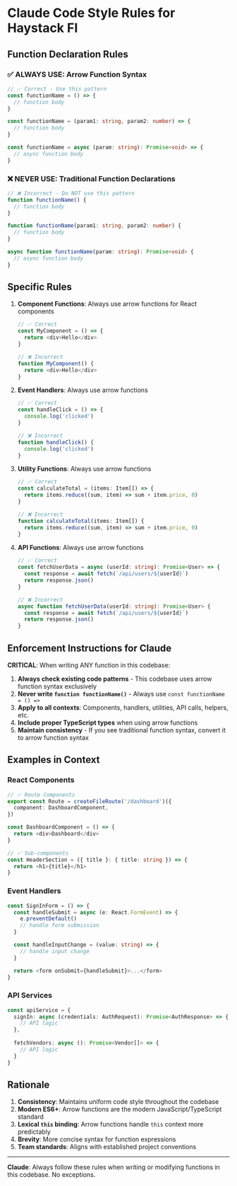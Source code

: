 # Claude Code Style Rules for Haystack FI

## Function Declaration Rules

### ✅ ALWAYS USE: Arrow Function Syntax
```typescript
// ✅ Correct - Use this pattern
const functionName = () => {
  // function body
}

const functionName = (param1: string, param2: number) => {
  // function body
}

const functionName = async (param: string): Promise<void> => {
  // async function body
}
```

### ❌ NEVER USE: Traditional Function Declarations
```typescript
// ❌ Incorrect - Do NOT use this pattern
function functionName() {
  // function body
}

function functionName(param1: string, param2: number) {
  // function body
}

async function functionName(param: string): Promise<void> {
  // async function body
}
```

## Specific Rules

1. **Component Functions**: Always use arrow functions for React components
   ```typescript
   // ✅ Correct
   const MyComponent = () => {
     return <div>Hello</div>
   }
   
   // ❌ Incorrect
   function MyComponent() {
     return <div>Hello</div>
   }
   ```

2. **Event Handlers**: Always use arrow functions
   ```typescript
   // ✅ Correct
   const handleClick = () => {
     console.log('clicked')
   }
   
   // ❌ Incorrect
   function handleClick() {
     console.log('clicked')
   }
   ```

3. **Utility Functions**: Always use arrow functions
   ```typescript
   // ✅ Correct
   const calculateTotal = (items: Item[]) => {
     return items.reduce((sum, item) => sum + item.price, 0)
   }
   
   // ❌ Incorrect
   function calculateTotal(items: Item[]) {
     return items.reduce((sum, item) => sum + item.price, 0)
   }
   ```

4. **API Functions**: Always use arrow functions
   ```typescript
   // ✅ Correct
   const fetchUserData = async (userId: string): Promise<User> => {
     const response = await fetch(`/api/users/${userId}`)
     return response.json()
   }
   
   // ❌ Incorrect
   async function fetchUserData(userId: string): Promise<User> {
     const response = await fetch(`/api/users/${userId}`)
     return response.json()
   }
   ```

## Enforcement Instructions for Claude

**CRITICAL**: When writing ANY function in this codebase:

1. **Always check existing code patterns** - This codebase uses arrow function syntax exclusively
2. **Never write `function functionName()`** - Always use `const functionName = () =>`
3. **Apply to all contexts**: Components, handlers, utilities, API calls, helpers, etc.
4. **Include proper TypeScript types** when using arrow functions
5. **Maintain consistency** - If you see traditional function syntax, convert it to arrow function syntax

## Examples in Context

### React Components
```typescript
// ✅ Route Components
export const Route = createFileRoute('/dashboard')({
  component: DashboardComponent,
})

const DashboardComponent = () => {
  return <div>Dashboard</div>
}

// ✅ Sub-components
const HeaderSection = ({ title }: { title: string }) => {
  return <h1>{title}</h1>
}
```

### Event Handlers
```typescript
const SignInForm = () => {
  const handleSubmit = async (e: React.FormEvent) => {
    e.preventDefault()
    // handle form submission
  }

  const handleInputChange = (value: string) => {
    // handle input change
  }

  return <form onSubmit={handleSubmit}>...</form>
}
```

### API Services
```typescript
const apiService = {
  signIn: async (credentials: AuthRequest): Promise<AuthResponse> => {
    // API logic
  },
  
  fetchVendors: async (): Promise<Vendor[]> => {
    // API logic
  }
}
```

## Rationale

1. **Consistency**: Maintains uniform code style throughout the codebase
2. **Modern ES6+**: Arrow functions are the modern JavaScript/TypeScript standard
3. **Lexical `this` binding**: Arrow functions handle `this` context more predictably
4. **Brevity**: More concise syntax for function expressions
5. **Team standards**: Aligns with established project conventions

---

**Claude**: Always follow these rules when writing or modifying functions in this codebase. No exceptions.